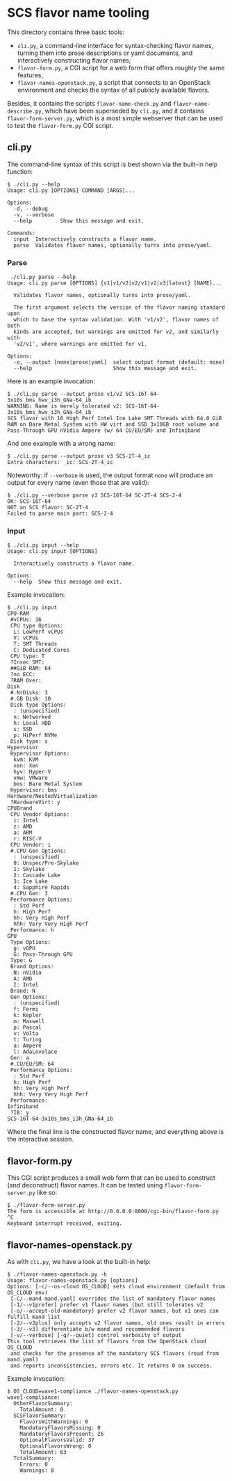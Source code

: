 # SCS flavor name tooling

This directory contains three basic tools:

- `cli.py`, a command-line interface for syntax-checking flavor names, turning them into prose descriptions
  or yaml documents, and interactively constructing flavor names;
- `flavor-form.py`, a CGI script for a web form that offers roughly the same features,
- `flavor-names-openstack.py`, a script that connects to an OpenStack environment and checks the syntax
  of all publicly available flavors.

Besides, it contains the scripts `flavor-name-check.py` and `flavor-name-describe.py`, which have been
superseded by `cli.py`, and it contains `flavor-form-server.py`, which is a most simple webserver that can
be used to test the `flavor-form.py` CGI script.

## cli.py

The command-line syntax of this script is best shown via the built-in help function:

```console
$ ./cli.py --help
Usage: cli.py [OPTIONS] COMMAND [ARGS]...

Options:
  -d, --debug
  -v, --verbose
  --help         Show this message and exit.

Commands:
  input  Interactively constructs a flavor name.
  parse  Validates flavor names, optionally turns into prose/yaml.
```

### Parse

```console
 ./cli.py parse --help
Usage: cli.py parse [OPTIONS] {v1|v1/v2|v2/v1|v2|v3|latest} [NAME]...

  Validates flavor names, optionally turns into prose/yaml.

  The first argument selects the version of the flavor naming standard upon
  which to base the syntax validation. With 'v1/v2', flavor names of both
  kinds are accepted, but warnings are emitted for v2, and similarly with
  'v2/v1', where warnings are emitted for v1.

Options:
  -o, --output [none|prose|yaml]  select output format (default: none)
  --help                          Show this message and exit.
```

Here is an example invocation:

```console
$ ./cli.py parse --output prose v1/v2 SCS-16T-64-3x10s_bms_hwv_i3h_GNa-64_ib 
WARNING: Name is merely tolerated v2: SCS-16T-64-3x10s_bms_hwv_i3h_GNa-64_ib
SCS flavor with 16 High Perf Intel Ice Lake SMT Threads with 64.0 GiB RAM on Bare Metal System with HW virt and SSD 3x10GB root volume and Pass-Through GPU nVidia Ampere (w/ 64 CU/EU/SM) and Infiniband
```

And one example with a wrong name:

```console
$ ./cli.py parse --output prose v3 SCS-2T-4_ic
Extra characters: _ic: SCS-2T-4_ic
```

Noteworthy: if `--verbose` is used, the output format `none` will produce an output for every name (even
those that are valid):

```console
$ ./cli.py --verbose parse v3 SCS-16T-64 SC-2T-4 SCS-2-4
OK: SCS-16T-64
NOT an SCS flavor: SC-2T-4
Failed to parse main part: SCS-2-4
```

### Input

```console
$ ./cli.py input --help
Usage: cli.py input [OPTIONS]

  Interactively constructs a flavor name.

Options:
  --help  Show this message and exit.
```

Example invocation:

```console
$ ./cli.py input
CPU-RAM
 #vCPUs: 16
 CPU type Options:
  L: LowPerf vCPUs
  V: vCPUs
  T: SMT Threads
  C: Dedicated Cores
 CPU type: T
 ?Insec SMT: 
 ##GiB RAM: 64
 ?no ECC: 
 ?RAM Over: 
Disk
 #.NrDisks: 3
 #.GB Disk: 10
 Disk type Options:
  : (unspecified)
  n: Networked
  h: Local HDD
  s: SSD
  p: HiPerf NVMe
 Disk type: s
Hypervisor
 Hypervisor Options:
  kvm: KVM
  xen: Xen
  hyv: Hyper-V
  vmw: VMware
  bms: Bare Metal System
 Hypervisor: bms
Hardware/NestedVirtualization
 ?HardwareVirt: y
CPUBrand
 CPU Vendor Options:
  i: Intel
  z: AMD
  a: ARM
  r: RISC-V
 CPU Vendor: i
 #.CPU Gen Options:
  : (unspecified)
  0: Unspec/Pre-Skylake
  1: Skylake
  2: Cascade Lake
  3: Ice Lake
  4: Sapphire Rapids
 #.CPU Gen: 3
 Performance Options:
  : Std Perf
  h: High Perf
  hh: Very High Perf
  hhh: Very Very High Perf
 Performance: h
GPU
 Type Options:
  g: vGPU
  G: Pass-Through GPU
 Type: G
 Brand Options:
  N: nVidia
  A: AMD
  I: Intel
 Brand: N
 Gen Options:
  : (unspecified)
  f: Fermi
  k: Kepler
  m: Maxwell
  p: Pascal
  v: Volta
  t: Turing
  a: Ampere
  l: AdaLovelace
 Gen: a
 #.CU/EU/SM: 64
 Performance Options:
  : Std Perf
  h: High Perf
  hh: Very High Perf
  hhh: Very Very High Perf
 Performance: 
Infiniband
 ?IB: y
SCS-16T-64-3x10s_bms_i3h_GNa-64_ib
```

Where the final line is the constructed flavor name, and everything above is the interactive session.

## flavor-form.py

This CGI script produces a small web form that can be used to construct (and deconstruct) flavor names. It
can be tested using `flavor-form-server.py` like so:

```console
$ ./flavor-form-server.py 
The form is accessible at http://0.0.0.0:8000/cgi-bin/flavor-form.py
^C
Keyboard interrupt received, exiting.
```

## flavor-names-openstack.py

As with `cli.py`, we have a look at the built-in help:

```console
$ ./flavor-names-openstack.py -h
Usage: flavor-names-openstack.py [options]
Options: [-c/--os-cloud OS_CLOUD] sets cloud environment (default from OS_CLOUD env)
 [-C/--mand mand.yaml] overrides the list of mandatory flavor names
 [-1/--v1prefer] prefer v1 flavor names (but still tolerates v2
 [-o/--accept-old-mandatory] prefer v2 flavor names, but v1 ones can fulfill mand list
 [-2/--v2plus] only accepts v2 flavor names, old ones result in errors
 [-3/--v3] differentiate b/w mand and recommended flavors
 [-v/--verbose] [-q/--quiet] control verbosity of output
This tool retrieves the list of flavors from the OpenStack cloud OS_CLOUD
 and checks for the presence of the mandatory SCS flavors (read from mand.yaml)
 and reports inconsistencies, errors etc. It returns 0 on success.
```

Example invocation:

```console
$ OS_CLOUD=wave1-compliance ./flavor-names-openstack.py
wave1-compliance:
  OtherFlavorSummary:
    TotalAmount: 0
  SCSFlavorSummary:
    FlavorsWithWarnings: 0
    MandatoryFlavorsMissing: 0
    MandatoryFlavorsPresent: 26
    OptionalFlavorsValid: 37
    OptionalFlavorsWrong: 0
    TotalAmount: 63
  TotalSummary:
    Errors: 0
    Warnings: 0
```
